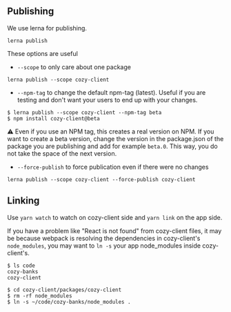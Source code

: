 Publishing
----------

We use lerna for publishing.

```
lerna publish
```

These options are useful

* `--scope` to only care about one package

```
lerna publish --scope cozy-client
```

* `--npm-tag` to change the default npm-tag (latest). Useful if you are testing
and don't want your users to end up with your changes.

```
$ lerna publish --scope cozy-client --npm-tag beta
$ npm install cozy-client@beta
```

⚠️ Even if you use an NPM tag, this creates a real version on NPM. If you want to create
a beta version, change the version in the package.json of the package you are publishing
and add for example `beta.0`. This way, you do not take the space of the next version.

* `--force-publish` to force publication even if there were no changes

```
lerna publish --scope cozy-client --force-publish cozy-client
```

Linking
-------

Use `yarn watch` to watch on cozy-client side and `yarn link` on the app side.

If you have a problem like "React is not found" from cozy-client files, it may be because webpack is resolving the dependencies in cozy-client's `node_modules`, you may want to `ln -s` your app node_modules inside cozy-client's.

```
$ ls code
cozy-banks
cozy-client

$ cd cozy-client/packages/cozy-client
$ rm -rf node_modules
$ ln -s ~/code/cozy-banks/node_modules .
```
